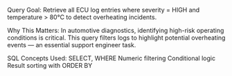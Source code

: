 Query Goal:
Retrieve all ECU log entries where severity = HIGH and temperature > 80°C to detect overheating incidents.

Why This Matters:
In automotive diagnostics, identifying high-risk operating conditions is critical. This query filters logs to highlight potential overheating events — an essential support engineer task.

SQL Concepts Used:
SELECT, WHERE
Numeric filtering
Conditional logic
Result sorting with ORDER BY